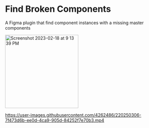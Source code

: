 # Find Broken Components
A Figma plugin that find component instances with a missing master components

<img width="238" alt="Screenshot 2023-02-18 at 9 13 39 PM" src="https://user-images.githubusercontent.com/4262486/219923556-5cca7c49-4ed8-4308-8665-541148d1d04d.png">

https://user-images.githubusercontent.com/4262486/220250306-7f473d6b-ee0d-4ca9-905d-84252f7e70b3.mp4
